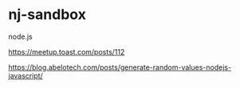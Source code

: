 # nj-sandbox
node.js



https://meetup.toast.com/posts/112

https://blog.abelotech.com/posts/generate-random-values-nodejs-javascript/
